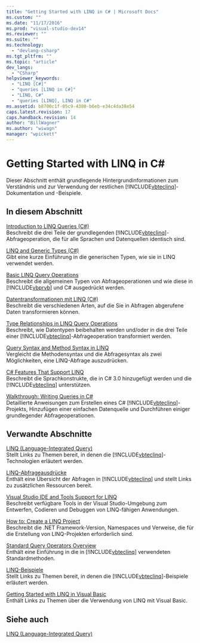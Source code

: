 ```yaml
---
title: "Getting Started with LINQ in C# | Microsoft Docs"
ms.custom: ""
ms.date: "11/17/2016"
ms.prod: "visual-studio-dev14"
ms.reviewer: ""
ms.suite: ""
ms.technology: 
  - "devlang-csharp"
ms.tgt_pltfrm: ""
ms.topic: "article"
dev_langs: 
  - "CSharp"
helpviewer_keywords: 
  - "LINQ [C#]"
  - "queries [LINQ in C#]"
  - "LINQ, C#"
  - "queries [LINQ], LINQ in C#"
ms.assetid: b8700c1f-05c9-4380-b6eb-e34c4da38e54
caps.latest.revision: 17
caps.handback.revision: 14
author: "BillWagner"
ms.author: "wiwagn"
manager: "wpickett"
---
```

# Getting Started with LINQ in C#
Dieser Abschnitt enthält grundlegende Hintergrundinformationen zum Verständnis und zur Verwendung der restlichen [!INCLUDE[vbteclinq](../../../../csharp/includes/vbteclinq_md.md)]\-Dokumentation und \-Beispiele.  
  
## In diesem Abschnitt  
 [Introduction to LINQ Queries \(C\#\)](../../../../csharp/programming-guide/concepts/linq/introduction-to-linq-queries.md)  
 Beschreibt die drei Teile der grundlegenden [!INCLUDE[vbteclinq](../../../../csharp/includes/vbteclinq_md.md)]\-Abfrageoperation, die für alle Sprachen und Datenquellen identisch sind.  
  
 [LINQ and Generic Types \(C\#\)](../../../../csharp/programming-guide/concepts/linq/linq-and-generic-types.md)  
 Gibt eine kurze Einführung in die generischen Typen, wie sie in LINQ verwendet werden.  
  
 [Basic LINQ Query Operations](../../../../csharp/programming-guide/concepts/linq/basic-linq-query-operations.md)  
 Beschreibt die allgemeinen Typen von Abfrageoperationen und wie diese in [!INCLUDE[vbprvb](../../../../csharp/programming-guide/concepts/linq/includes/vbprvb_md.md)] und C\# ausgedrückt werden.  
  
 [Datentransformationen mit LINQ \(C\#\)](../../../../csharp/programming-guide/concepts/linq/data-transformations-with-linq.md)  
 Beschreibt die verschiedenen Arten, auf die Sie in Abfragen abgerufene Daten transformieren können.  
  
 [Type Relationships in LINQ Query Operations](../../../../csharp/programming-guide/concepts/linq/type-relationships-in-linq-query-operations.md)  
 Beschreibt, wie Datentypen beibehalten werden und\/oder in die drei Teile einer [!INCLUDE[vbteclinq](../../../../csharp/includes/vbteclinq_md.md)]\-Abfrageoperation transformiert werden.  
  
 [Query Syntax and Method Syntax in LINQ](../../../../csharp/programming-guide/concepts/linq/query-syntax-and-method-syntax-in-linq.md)  
 Vergleicht die Methodensyntax und die Abfragesyntax als zwei Möglichkeiten, eine LINQ\-Abfrage auszudrücken.  
  
 [C\# Features That Support LINQ](../../../../csharp/programming-guide/concepts/linq/features-that-support-linq.md)  
 Beschreibt die Sprachkonstrukte, die in C\# 3.0 hinzugefügt werden und die [!INCLUDE[vbteclinq](../../../../csharp/includes/vbteclinq_md.md)] unterstützen.  
  
 [Walkthrough: Writing Queries in C\#](../../../../csharp/programming-guide/concepts/linq/walkthrough-writing-queries-linq.md)  
 Detaillierte Anweisungen zum Erstellen eines C\# [!INCLUDE[vbteclinq](../../../../csharp/includes/vbteclinq_md.md)]\-Projekts, Hinzufügen einer einfachen Datenquelle und Durchführen einiger grundlegender Abfrageoperationen.  
  
## Verwandte Abschnitte  
 [LINQ \(Language\-Integrated Query\)](../Topic/LINQ%20\(Language-Integrated%20Query\).md)  
 Stellt Links zu Themen bereit, in denen die [!INCLUDE[vbteclinq](../../../../csharp/includes/vbteclinq_md.md)]\-Technologien erläutert werden.  
  
 [LINQ\-Abfrageausdrücke](../../../../csharp/programming-guide/linq-query-expressions/index.md)  
 Enthält eine Übersicht der Abfragen in [!INCLUDE[vbteclinq](../../../../csharp/includes/vbteclinq_md.md)] und stellt Links zu zusätzlichen Ressourcen bereit.  
  
 [Visual Studio IDE and Tools Support for LINQ](../../../../visual-basic/programming-guide/concepts/linq/visual-studio-ide-and-tools-support-for-linq.md)  
 Beschreibt verfügbare Tools in der Visual Studio\-Umgebung zum Entwerfen, Codieren und Debuggen von LINQ\-fähigen Anwendungen.  
  
 [How to: Create a LINQ Project](../Topic/How%20to:%20Create%20a%20LINQ%20Project.md)  
 Beschreibt die .NET Framework\-Version, Namespaces und Verweise, die für die Erstellung von LINQ\-Projekten erforderlich sind.  
  
 [Standard Query Operators Overview](../../../../visual-basic/programming-guide/concepts/linq/standard-query-operators-overview.md)  
 Enthält eine Einführung in die in [!INCLUDE[vbteclinq](../../../../csharp/includes/vbteclinq_md.md)] verwendeten Standardmethoden.  
  
 [LINQ\-Beispiele](../Topic/LINQ%20Samples.md)  
 Stellt Links zu Themen bereit, in denen die [!INCLUDE[vbteclinq](../../../../csharp/includes/vbteclinq_md.md)]\-Beispiele erläutert werden.  
  
 [Getting Started with LINQ in Visual Basic](../../../../visual-basic/programming-guide/concepts/linq/getting-started-with-linq.md)  
 Enthält Links zu Themen über die Verwendung von LINQ mit Visual Basic.  
  
## Siehe auch  
 [LINQ \(Language\-Integrated Query\)](../Topic/LINQ%20\(Language-Integrated%20Query\).md)